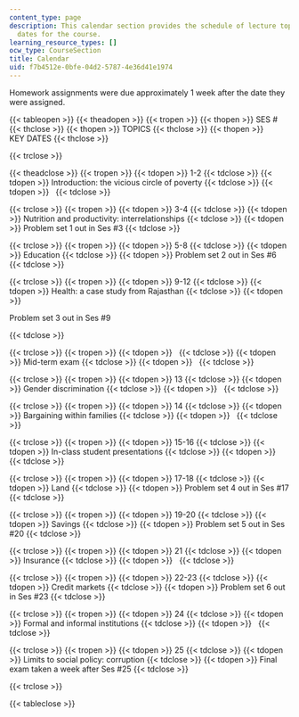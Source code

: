 ```yaml
---
content_type: page
description: This calendar section provides the schedule of lecture topics and key
  dates for the course.
learning_resource_types: []
ocw_type: CourseSection
title: Calendar
uid: f7b4512e-0bfe-04d2-5787-4e36d41e1974
---
```


Homework assignments were due approximately 1 week after the date they were assigned.

{{< tableopen >}}
{{< theadopen >}}
{{< tropen >}}
{{< thopen >}}
SES #
{{< thclose >}}
{{< thopen >}}
TOPICS
{{< thclose >}}
{{< thopen >}}
KEY DATES
{{< thclose >}}

{{< trclose >}}

{{< theadclose >}}
{{< tropen >}}
{{< tdopen >}}
1-2
{{< tdclose >}}
{{< tdopen >}}
Introduction: the vicious circle of poverty
{{< tdclose >}}
{{< tdopen >}}
 
{{< tdclose >}}

{{< trclose >}}
{{< tropen >}}
{{< tdopen >}}
3-4
{{< tdclose >}}
{{< tdopen >}}
Nutrition and productivity: interrelationships
{{< tdclose >}}
{{< tdopen >}}
Problem set 1 out in Ses #3
{{< tdclose >}}

{{< trclose >}}
{{< tropen >}}
{{< tdopen >}}
5-8
{{< tdclose >}}
{{< tdopen >}}
Education
{{< tdclose >}}
{{< tdopen >}}
Problem set 2 out in Ses #6
{{< tdclose >}}

{{< trclose >}}
{{< tropen >}}
{{< tdopen >}}
9-12
{{< tdclose >}}
{{< tdopen >}}
Health: a case study from Rajasthan
{{< tdclose >}}
{{< tdopen >}}


Problem set 3 out in Ses #9


{{< tdclose >}}

{{< trclose >}}
{{< tropen >}}
{{< tdopen >}}
 
{{< tdclose >}}
{{< tdopen >}}
Mid-term exam
{{< tdclose >}}
{{< tdopen >}}
 
{{< tdclose >}}

{{< trclose >}}
{{< tropen >}}
{{< tdopen >}}
13
{{< tdclose >}}
{{< tdopen >}}
Gender discrimination
{{< tdclose >}}
{{< tdopen >}}
 
{{< tdclose >}}

{{< trclose >}}
{{< tropen >}}
{{< tdopen >}}
14
{{< tdclose >}}
{{< tdopen >}}
Bargaining within families
{{< tdclose >}}
{{< tdopen >}}
 
{{< tdclose >}}

{{< trclose >}}
{{< tropen >}}
{{< tdopen >}}
15-16
{{< tdclose >}}
{{< tdopen >}}
In-class student presentations
{{< tdclose >}}
{{< tdopen >}}
 
{{< tdclose >}}

{{< trclose >}}
{{< tropen >}}
{{< tdopen >}}
17-18
{{< tdclose >}}
{{< tdopen >}}
Land
{{< tdclose >}}
{{< tdopen >}}
Problem set 4 out in Ses #17
{{< tdclose >}}

{{< trclose >}}
{{< tropen >}}
{{< tdopen >}}
19-20
{{< tdclose >}}
{{< tdopen >}}
Savings
{{< tdclose >}}
{{< tdopen >}}
Problem set 5 out in Ses #20
{{< tdclose >}}

{{< trclose >}}
{{< tropen >}}
{{< tdopen >}}
21
{{< tdclose >}}
{{< tdopen >}}
Insurance
{{< tdclose >}}
{{< tdopen >}}
 
{{< tdclose >}}

{{< trclose >}}
{{< tropen >}}
{{< tdopen >}}
22-23
{{< tdclose >}}
{{< tdopen >}}
Credit markets
{{< tdclose >}}
{{< tdopen >}}
Problem set 6 out in Ses #23
{{< tdclose >}}

{{< trclose >}}
{{< tropen >}}
{{< tdopen >}}
24
{{< tdclose >}}
{{< tdopen >}}
Formal and informal institutions
{{< tdclose >}}
{{< tdopen >}}
 
{{< tdclose >}}

{{< trclose >}}
{{< tropen >}}
{{< tdopen >}}
25
{{< tdclose >}}
{{< tdopen >}}
Limits to social policy: corruption
{{< tdclose >}}
{{< tdopen >}}
Final exam taken a week after Ses #25
{{< tdclose >}}

{{< trclose >}}

{{< tableclose >}}